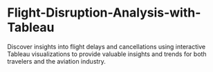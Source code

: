# Flight-Disruption-Analysis-with-Tableau
Discover insights into flight delays and cancellations using interactive Tableau visualizations to provide valuable insights and trends for both travelers and the aviation industry.
